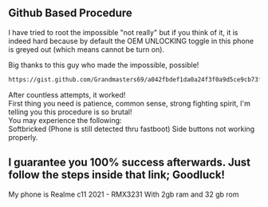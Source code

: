 Github Based Procedure
---
I have tried to root the impossible "not really" but if you think of it, it is indeed hard because by default the OEM UNLOCKING toggle in this phone is greyed out (which means cannot be turn on).  

Big thanks to this guy who made the impossible, possible!  

```bash
https://gist.github.com/Grandmasters69/a042fbdef1da0a24f3f0a9d5ce9cb73f)](https://gist.github.com/Grandmasters69/a042fbdef1da0a24f3f0a9d5ce9cb73f
```

After countless attempts, it worked!   
First thing you need is patience, common sense, strong fighting spirit, I'm telling you this procedure is so brutal!  
You may experience the following:   
Softbricked (Phone is still detected thru fastboot)
Side buttons not working properly.

I guarantee you 100% success afterwards. 
Just follow the steps inside that link; Goodluck!
---
My phone is Realme c11 2021 - RMX3231
With 2gb ram and 32 gb rom
